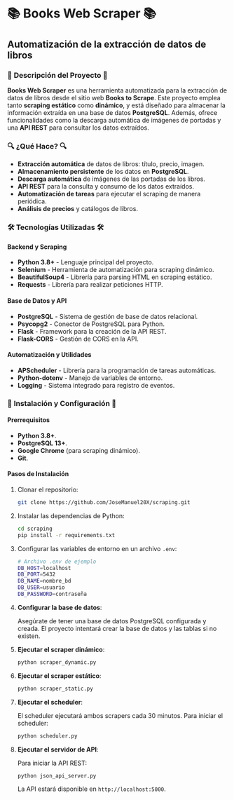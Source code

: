 # 📚 **Books Web Scraper** 📚
## Automatización de la extracción de datos de libros

### 📖 **Descripción del Proyecto** 📖

**Books Web Scraper** es una herramienta automatizada para la extracción de datos de libros desde el sitio web **Books to Scrape**. Este proyecto emplea tanto **scraping estático** como **dinámico**, y está diseñado para almacenar la información extraída en una base de datos **PostgreSQL**. Además, ofrece funcionalidades como la descarga automática de imágenes de portadas y una **API REST** para consultar los datos extraídos.

### 🔍 **¿Qué Hace?** 🔍

- **Extracción automática** de datos de libros: título, precio, imagen.
- **Almacenamiento persistente** de los datos en **PostgreSQL**.
- **Descarga automática** de imágenes de las portadas de los libros.
- **API REST** para la consulta y consumo de los datos extraídos.
- **Automatización de tareas** para ejecutar el scraping de manera periódica.
- **Análisis de precios** y catálogos de libros.

### 🛠️ **Tecnologías Utilizadas** 🛠️

#### Backend y Scraping

- **Python 3.8+** - Lenguaje principal del proyecto.
- **Selenium** - Herramienta de automatización para scraping dinámico.
- **BeautifulSoup4** - Librería para parsing HTML en scraping estático.
- **Requests** - Librería para realizar peticiones HTTP.

#### Base de Datos y API

- **PostgreSQL** - Sistema de gestión de base de datos relacional.
- **Psycopg2** - Conector de PostgreSQL para Python.
- **Flask** - Framework para la creación de la API REST.
- **Flask-CORS** - Gestión de CORS en la API.

#### Automatización y Utilidades

- **APScheduler** - Librería para la programación de tareas automáticas.
- **Python-dotenv** - Manejo de variables de entorno.
- **Logging** - Sistema integrado para registro de eventos.

### 🚀 **Instalación y Configuración** 🚀

#### **Prerrequisitos**

- **Python 3.8+**.
- **PostgreSQL 13+**.
- **Google Chrome** (para scraping dinámico).
- **Git**.

#### **Pasos de Instalación**

1. Clonar el repositorio:

    ```bash
    git clone https://github.com/JoseManuel20X/scraping.git
    ```

2. Instalar las dependencias de Python:

    ```bash
    cd scraping
    pip install -r requirements.txt
    ```

3. Configurar las variables de entorno en un archivo `.env`:

    ```bash
    # Archivo .env de ejemplo
    DB_HOST=localhost
    DB_PORT=5432
    DB_NAME=nombre_bd
    DB_USER=usuario
    DB_PASSWORD=contraseña
    ```

4. **Configurar la base de datos**:

    Asegúrate de tener una base de datos PostgreSQL configurada y creada. El proyecto intentará crear la base de datos y las tablas si no existen.

5. **Ejecutar el scraper dinámico**:

    ```bash
    python scraper_dynamic.py
    ```

6. **Ejecutar el scraper estático**:

    ```bash
    python scraper_static.py
    ```

7. **Ejecutar el scheduler**:

    El scheduler ejecutará ambos scrapers cada 30 minutos. Para iniciar el scheduler:

    ```bash
    python scheduler.py
    ```

8. **Ejecutar el servidor de API**:

    Para iniciar la API REST:

    ```bash
    python json_api_server.py
    ```

    La API estará disponible en `http://localhost:5000`.
